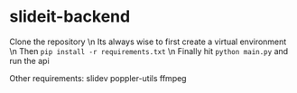 # slideit-backend
Clone the repository \n
Its always wise to first create a virtual environment \n
Then `pip install -r requirements.txt` \n
Finally hit `python main.py` and run the api

Other requirements:
slidev
poppler-utils
ffmpeg